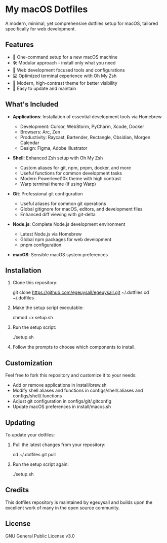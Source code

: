 # My macOS Dotfiles

A modern, minimal, yet comprehensive dotfiles setup for macOS, tailored specifically for web development.

## Features

- 🚀 One-command setup for a new macOS machine
- 🛠️ Modular approach - install only what you need
- 🧰 Web development focused tools and configurations
- 💻 Optimized terminal experience with Oh My Zsh
- 🎨 Modern, high-contrast theme for better visibility
- 🔄 Easy to update and maintain

## What's Included

- **Applications**: Installation of essential development tools via Homebrew
  - Development: Cursor, WebStorm, PyCharm, Xcode, Docker
  - Browsers: Arc, Zen
  - Productivity: Raycast, Bartender, Rectangle, Obsidian, Morgen Calendar
  - Design: Figma, Adobe Illustrator

- **Shell**: Enhanced Zsh setup with Oh My Zsh
  - Custom aliases for git, npm, pnpm, docker, and more
  - Useful functions for common development tasks
  - Modern Powerlevel10k theme with high contrast
  - Warp terminal theme (if using Warp)

- **Git**: Professional git configuration
  - Useful aliases for common git operations
  - Global gitignore for macOS, editors, and development files
  - Enhanced diff viewing with git-delta

- **Node.js**: Complete Node.js development environment
  - Latest Node.js via Homebrew
  - Global npm packages for web development
  - pnpm configuration

- **macOS**: Sensible macOS system preferences

## Installation

1. Clone this repository:
   
   git clone https://github.com/egeuysall/egeuysall.git ~/.dotfiles
   cd ~/.dotfiles

2. Make the setup script executable:
   
   chmod +x setup.sh

3. Run the setup script:
   
   ./setup.sh

4. Follow the prompts to choose which components to install.

## Customization

Feel free to fork this repository and customize it to your needs:

- Add or remove applications in install/brew.sh
- Modify shell aliases and functions in configs/shell/.aliases and configs/shell/.functions
- Adjust git configuration in configs/git/.gitconfig
- Update macOS preferences in install/macos.sh

## Updating

To update your dotfiles:

1. Pull the latest changes from your repository:
   
   cd ~/.dotfiles
   git pull

2. Run the setup script again:
   
   ./setup.sh

## Credits

This dotfiles repository is maintained by egeuysall and builds upon the excellent work of many in the open source community.

## License

GNU General Public License v3.0

